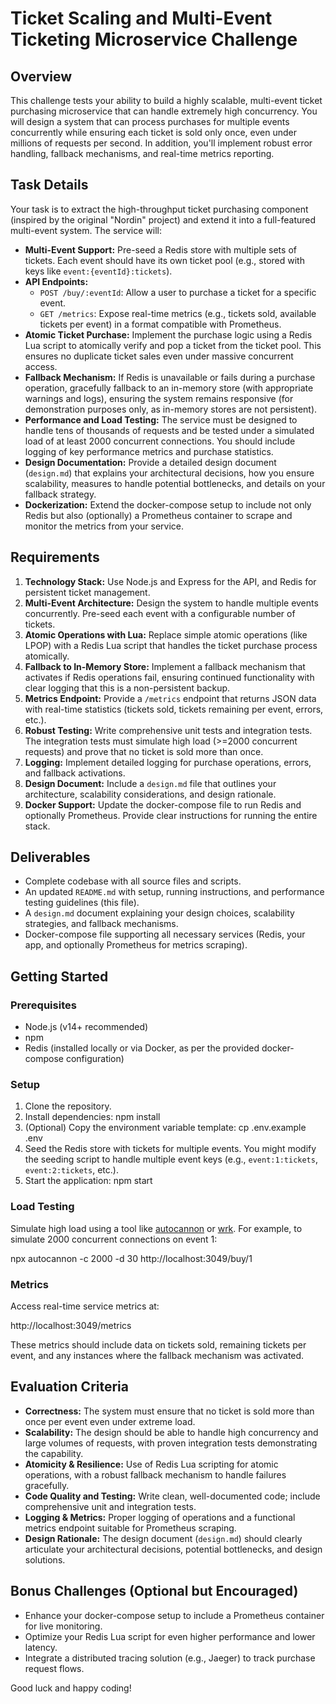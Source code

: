 # Ticket Scaling and Multi-Event Ticketing Microservice Challenge

## Overview

This challenge tests your ability to build a highly scalable, multi-event ticket purchasing microservice that can handle extremely high concurrency. You will design a system that can process purchases for multiple events concurrently while ensuring each ticket is sold only once, even under millions of requests per second. In addition, you'll implement robust error handling, fallback mechanisms, and real-time metrics reporting.

## Task Details

Your task is to extract the high-throughput ticket purchasing component (inspired by the original "Nordin" project) and extend it into a full-featured multi-event system. The service will:

- **Multi-Event Support:** Pre-seed a Redis store with multiple sets of tickets. Each event should have its own ticket pool (e.g., stored with keys like `event:{eventId}:tickets`).
- **API Endpoints:**
  - `POST /buy/:eventId`: Allow a user to purchase a ticket for a specific event.
  - `GET /metrics`: Expose real-time metrics (e.g., tickets sold, available tickets per event) in a format compatible with Prometheus.
- **Atomic Ticket Purchase:** Implement the purchase logic using a Redis Lua script to atomically verify and pop a ticket from the ticket pool. This ensures no duplicate ticket sales even under massive concurrent access.
- **Fallback Mechanism:** If Redis is unavailable or fails during a purchase operation, gracefully fallback to an in-memory store (with appropriate warnings and logs), ensuring the system remains responsive (for demonstration purposes only, as in-memory stores are not persistent).
- **Performance and Load Testing:** The service must be designed to handle tens of thousands of requests and be tested under a simulated load of at least 2000 concurrent connections. You should include logging of key performance metrics and purchase statistics.
- **Design Documentation:** Provide a detailed design document (`design.md`) that explains your architectural decisions, how you ensure scalability, measures to handle potential bottlenecks, and details on your fallback strategy.
- **Dockerization:** Extend the docker-compose setup to include not only Redis but also (optionally) a Prometheus container to scrape and monitor the metrics from your service.

## Requirements

1. **Technology Stack:** Use Node.js and Express for the API, and Redis for persistent ticket management.
2. **Multi-Event Architecture:** Design the system to handle multiple events concurrently. Pre-seed each event with a configurable number of tickets.
3. **Atomic Operations with Lua:** Replace simple atomic operations (like LPOP) with a Redis Lua script that handles the ticket purchase process atomically.
4. **Fallback to In-Memory Store:** Implement a fallback mechanism that activates if Redis operations fail, ensuring continued functionality with clear logging that this is a non-persistent backup.
5. **Metrics Endpoint:** Provide a `/metrics` endpoint that returns JSON data with real-time statistics (tickets sold, tickets remaining per event, errors, etc.).
6. **Robust Testing:** Write comprehensive unit tests and integration tests. The integration tests must simulate high load (>=2000 concurrent requests) and prove that no ticket is sold more than once.
7. **Logging:** Implement detailed logging for purchase operations, errors, and fallback activations.
8. **Design Document:** Include a `design.md` file that outlines your architecture, scalability considerations, and design rationale.
9. **Docker Support:** Update the docker-compose file to run Redis and optionally Prometheus. Provide clear instructions for running the entire stack.

## Deliverables

- Complete codebase with all source files and scripts.
- An updated `README.md` with setup, running instructions, and performance testing guidelines (this file).
- A `design.md` document explaining your design choices, scalability strategies, and fallback mechanisms.
- Docker-compose file supporting all necessary services (Redis, your app, and optionally Prometheus for metrics scraping).

## Getting Started

### Prerequisites

- Node.js (v14+ recommended)
- npm
- Redis (installed locally or via Docker, as per the provided docker-compose configuration)

### Setup

1. Clone the repository.
2. Install dependencies:
   npm install
3. (Optional) Copy the environment variable template:
   cp .env.example .env
4. Seed the Redis store with tickets for multiple events. You might modify the seeding script to handle multiple event keys (e.g., `event:1:tickets`, `event:2:tickets`, etc.).
5. Start the application:
   npm start

### Load Testing

Simulate high load using a tool like [autocannon](https://github.com/mcollina/autocannon) or [wrk](https://github.com/wg/wrk). For example, to simulate 2000 concurrent connections on event 1:

npx autocannon -c 2000 -d 30 http://localhost:3049/buy/1

### Metrics

Access real-time service metrics at:

http://localhost:3049/metrics

These metrics should include data on tickets sold, remaining tickets per event, and any instances where the fallback mechanism was activated.

## Evaluation Criteria

- **Correctness:** The system must ensure that no ticket is sold more than once per event even under extreme load.
- **Scalability:** The design should be able to handle high concurrency and large volumes of requests, with proven integration tests demonstrating the capability.
- **Atomicity & Resilience:** Use of Redis Lua scripting for atomic operations, with a robust fallback mechanism to handle failures gracefully.
- **Code Quality and Testing:** Write clean, well-documented code; include comprehensive unit and integration tests.
- **Logging & Metrics:** Proper logging of operations and a functional metrics endpoint suitable for Prometheus scraping.
- **Design Rationale:** The design document (`design.md`) should clearly articulate your architectural decisions, potential bottlenecks, and design solutions.

## Bonus Challenges (Optional but Encouraged)

- Enhance your docker-compose setup to include a Prometheus container for live monitoring.
- Optimize your Redis Lua script for even higher performance and lower latency.
- Integrate a distributed tracing solution (e.g., Jaeger) to track purchase request flows.

Good luck and happy coding!
